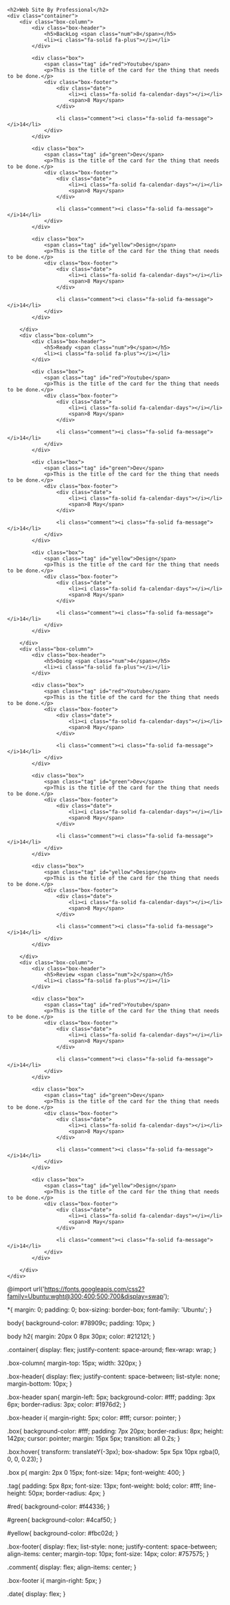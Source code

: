 <!DOCTYPE html>
<html lang="en">

<head>
    <meta charset="UTF-8">
    <meta http-equiv="X-UA-Compatible" content="IE=edge">
    <meta name="viewport" content="width=device-width, initial-scale=1.0">
    <link rel="stylesheet" href="https://cdnjs.cloudflare.com/ajax/libs/font-awesome/6.4.0/css/all.min.css">
    <link rel="stylesheet" href="style.css">
    <title>New WebSite | Professional Web Programs </title>
</head>

<body>

    <h2>Web Site By Professional</h2>
    <div class="container">
        <div class="box-column">
            <div class="box-header">
                <h5>BackLog <span class="num">8</span></h5>
                <li><i class="fa-solid fa-plus"></i></li>
            </div>

            <div class="box">
                <span class="tag" id="red">Youtube</span>
                <p>This is the title of the card for the thing that needs to be done.</p>
                <div class="box-footer">
                    <div class="date">
                        <li><i class="fa-solid fa-calendar-days"></i></li>
                        <span>8 May</span>
                    </div>

                    <li class="comment"><i class="fa-solid fa-message"></i>14</li>
                </div>
            </div>

            <div class="box">
                <span class="tag" id="green">Dev</span>
                <p>This is the title of the card for the thing that needs to be done.</p>
                <div class="box-footer">
                    <div class="date">
                        <li><i class="fa-solid fa-calendar-days"></i></li>
                        <span>8 May</span>
                    </div>

                    <li class="comment"><i class="fa-solid fa-message"></i>14</li>
                </div>
            </div>

            <div class="box">
                <span class="tag" id="yellow">Design</span>
                <p>This is the title of the card for the thing that needs to be done.</p>
                <div class="box-footer">
                    <div class="date">
                        <li><i class="fa-solid fa-calendar-days"></i></li>
                        <span>8 May</span>
                    </div>

                    <li class="comment"><i class="fa-solid fa-message"></i>14</li>
                </div>
            </div>

        </div>
        <div class="box-column">
            <div class="box-header">
                <h5>Ready <span class="num">9</span></h5>
                <li><i class="fa-solid fa-plus"></i></li>
            </div>

            <div class="box">
                <span class="tag" id="red">Youtube</span>
                <p>This is the title of the card for the thing that needs to be done.</p>
                <div class="box-footer">
                    <div class="date">
                        <li><i class="fa-solid fa-calendar-days"></i></li>
                        <span>8 May</span>
                    </div>

                    <li class="comment"><i class="fa-solid fa-message"></i>14</li>
                </div>
            </div>

            <div class="box">
                <span class="tag" id="green">Dev</span>
                <p>This is the title of the card for the thing that needs to be done.</p>
                <div class="box-footer">
                    <div class="date">
                        <li><i class="fa-solid fa-calendar-days"></i></li>
                        <span>8 May</span>
                    </div>

                    <li class="comment"><i class="fa-solid fa-message"></i>14</li>
                </div>
            </div>

            <div class="box">
                <span class="tag" id="yellow">Design</span>
                <p>This is the title of the card for the thing that needs to be done.</p>
                <div class="box-footer">
                    <div class="date">
                        <li><i class="fa-solid fa-calendar-days"></i></li>
                        <span>8 May</span>
                    </div>

                    <li class="comment"><i class="fa-solid fa-message"></i>14</li>
                </div>
            </div>

        </div>
        <div class="box-column">
            <div class="box-header">
                <h5>Doing <span class="num">4</span></h5>
                <li><i class="fa-solid fa-plus"></i></li>
            </div>

            <div class="box">
                <span class="tag" id="red">Youtube</span>
                <p>This is the title of the card for the thing that needs to be done.</p>
                <div class="box-footer">
                    <div class="date">
                        <li><i class="fa-solid fa-calendar-days"></i></li>
                        <span>8 May</span>
                    </div>

                    <li class="comment"><i class="fa-solid fa-message"></i>14</li>
                </div>
            </div>

            <div class="box">
                <span class="tag" id="green">Dev</span>
                <p>This is the title of the card for the thing that needs to be done.</p>
                <div class="box-footer">
                    <div class="date">
                        <li><i class="fa-solid fa-calendar-days"></i></li>
                        <span>8 May</span>
                    </div>

                    <li class="comment"><i class="fa-solid fa-message"></i>14</li>
                </div>
            </div>

            <div class="box">
                <span class="tag" id="yellow">Design</span>
                <p>This is the title of the card for the thing that needs to be done.</p>
                <div class="box-footer">
                    <div class="date">
                        <li><i class="fa-solid fa-calendar-days"></i></li>
                        <span>8 May</span>
                    </div>

                    <li class="comment"><i class="fa-solid fa-message"></i>14</li>
                </div>
            </div>

        </div>
        <div class="box-column">
            <div class="box-header">
                <h5>Review <span class="num">2</span></h5>
                <li><i class="fa-solid fa-plus"></i></li>
            </div>

            <div class="box">
                <span class="tag" id="red">Youtube</span>
                <p>This is the title of the card for the thing that needs to be done.</p>
                <div class="box-footer">
                    <div class="date">
                        <li><i class="fa-solid fa-calendar-days"></i></li>
                        <span>8 May</span>
                    </div>

                    <li class="comment"><i class="fa-solid fa-message"></i>14</li>
                </div>
            </div>

            <div class="box">
                <span class="tag" id="green">Dev</span>
                <p>This is the title of the card for the thing that needs to be done.</p>
                <div class="box-footer">
                    <div class="date">
                        <li><i class="fa-solid fa-calendar-days"></i></li>
                        <span>8 May</span>
                    </div>

                    <li class="comment"><i class="fa-solid fa-message"></i>14</li>
                </div>
            </div>

            <div class="box">
                <span class="tag" id="yellow">Design</span>
                <p>This is the title of the card for the thing that needs to be done.</p>
                <div class="box-footer">
                    <div class="date">
                        <li><i class="fa-solid fa-calendar-days"></i></li>
                        <span>8 May</span>
                    </div>

                    <li class="comment"><i class="fa-solid fa-message"></i>14</li>
                </div>
            </div>

        </div>
    </div>



</body>

</html>

@import url('https://fonts.googleapis.com/css2?family=Ubuntu:wght@300;400;500;700&display=swap');

*{
    margin: 0;
    padding: 0;
    box-sizing: border-box;
    font-family: 'Ubuntu';
}

body{
    background-color: #78909c;
    padding: 10px;
}

body h2{
    margin: 20px 0 8px 30px;
    color: #212121;
}

.container{
    display: flex;
    justify-content: space-around;
    flex-wrap: wrap;
}

.box-column{
    margin-top: 15px;
    width: 320px;
}

.box-header{
    display: flex;
    justify-content: space-between;
    list-style: none;
    margin-bottom: 10px;
}

.box-header span{
    margin-left: 5px;
    background-color: #fff;
    padding: 3px 6px;
    border-radius: 3px;
    color: #1976d2;
}

.box-header i{
    margin-right: 5px;
    color: #fff;
    cursor: pointer;
}

.box{
    background-color: #fff;
    padding: 7px 20px;
    border-radius: 8px;
    height: 142px;
    cursor: pointer;
    margin: 15px 5px;
    transition: all 0.2s;
}

.box:hover{
    transform: translateY(-3px);
    box-shadow: 5px 5px 10px rgba(0, 0, 0, 0.23);
}

.box p{
    margin: 2px 0 15px;
    font-size: 14px;
    font-weight: 400;
}

.tag{
    padding: 5px 8px;
    font-size: 13px;
    font-weight: bold;
    color: #fff;
    line-height: 50px;
    border-radius: 4px;
}

#red{
    background-color: #f44336;
}

#green{
    background-color: #4caf50;
}

#yellow{
    background-color: #fbc02d;
}

.box-footer{
    display: flex;
    list-style: none;
    justify-content: space-between;
    align-items: center;
    margin-top: 10px;
    font-size: 14px;
    color: #757575;
}

.comment{
    display: flex;
    align-items: center;
}

.box-footer i{
    margin-right: 5px;
}

.date{
    display: flex;
}
